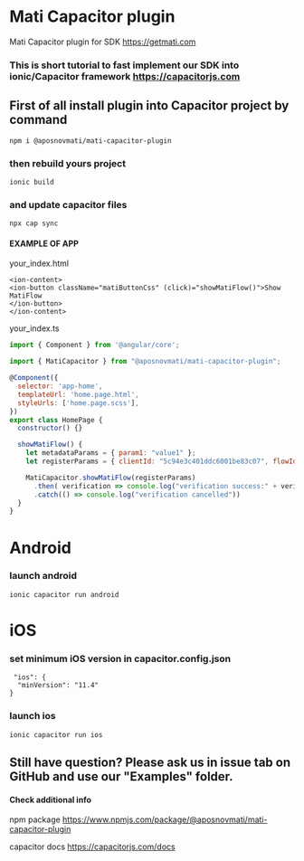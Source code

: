 # Mati Capacitor plugin
Mati Capacitor plugin for SDK https://getmati.com

### This is short tutorial to fast implement our SDK into ionic/Capacitor framework https://capacitorjs.com

## First of all install plugin into Capacitor project by command
    npm i @aposnovmati/mati-capacitor-plugin
    
### then rebuild yours project
    ionic build
    
### and update capacitor files
    npx cap sync 

#### EXAMPLE OF APP
your_index.html
  
    <ion-content>
    <ion-button className="matiButtonCss" (click)="showMatiFlow()">Show MatiFlow
    </ion-button>
    </ion-content>
    
 your_index.ts
  
```javascript
import { Component } from '@angular/core';

import { MatiCapacitor } from "@aposnovmati/mati-capacitor-plugin";

@Component({
  selector: 'app-home',
  templateUrl: 'home.page.html',
  styleUrls: ['home.page.scss'],
})
export class HomePage {
  constructor() {}

  showMatiFlow() {
    let metadataParams = { param1: "value1" };
    let registerParams = { clientId: "5c94e3c401ddc6001be83c07", flowId: "5e962a23728ddc001b5937aa", metadata: metadataParams};

    MatiCapacitor.showMatiFlow(registerParams)
      .then( verification => console.log("verification success:" + verification.verificationId))
      .catch(() => console.log("verification cancelled"))
  }
}

```

# Android
### launch android
    ionic capacitor run android

# iOS
### set minimum iOS version in capacitor.config.json
     "ios": {
      "minVersion": "11.4"
    }
    
### launch ios
    ionic capacitor run ios
    
## Still have question? Please ask us in issue tab on GitHub and use our "Examples" folder.

#### Check additional info
npm package https://www.npmjs.com/package/@aposnovmati/mati-capacitor-plugin

capacitor docs https://capacitorjs.com/docs
